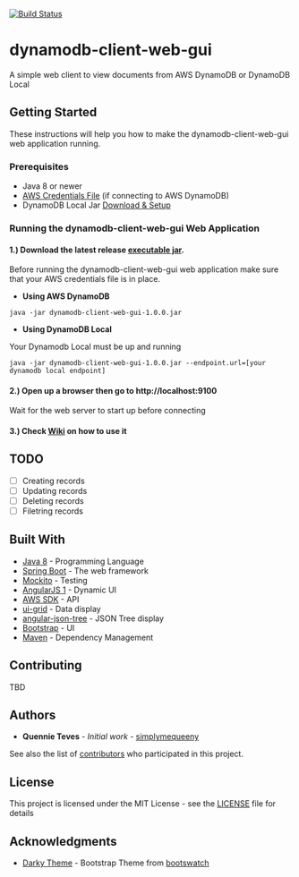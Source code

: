 [![Build Status](https://travis-ci.org/simplymequeeny/dynamodb-client-web-gui.svg?branch=master)](https://travis-ci.org/simplymequeeny/dynamodb-client-web-gui)

# dynamodb-client-web-gui
A simple web client to view documents from AWS DynamoDB or DynamoDB Local

## Getting Started

These instructions will help you how to make the dynamodb-client-web-gui web application running.

### Prerequisites

* Java 8 or newer
* [AWS Credentials File](http://docs.aws.amazon.com/sdk-for-java/v1/developer-guide/credentials.html) (if connecting to AWS DynamoDB) 
* DynamoDB Local Jar [Download & Setup](http://docs.aws.amazon.com/amazondynamodb/latest/developerguide/DynamoDBLocal.html)

### Running the dynamodb-client-web-gui Web Application

#### 1.) Download the latest release [executable jar](/releases/latest).

Before running the dynamodb-client-web-gui web application make sure that your AWS credentials file is in place.

* **Using AWS DynamoDB**

```
java -jar dynamodb-client-web-gui-1.0.0.jar
```

* **Using DynamoDB Local**

Your Dynamodb Local must be up and running

```
java -jar dynamodb-client-web-gui-1.0.0.jar --endpoint.url=[your dynamodb local endpoint]
```

#### 2.) Open up a browser then go to http://localhost:9100

Wait for the web server to start up before connecting

#### 3.) Check [Wiki](https://github.com/simplymequeeny/dynamodb-client-web-gui/wiki) on how to use it

## TODO

- [ ] Creating records
- [ ] Updating records
- [ ] Deleting records
- [ ] Filetring records

## Built With

* [Java 8](http://www.oracle.com/technetwork/java/javase/downloads/jdk8-downloads-2133151.html) - Programming Language
* [Spring Boot](https://spring.io/guides/gs/spring-boot) - The web framework
* [Mockito](http://site.mockito.org/) - Testing
* [AngularJS 1](https://angularjs.org/) - Dynamic UI 
* [AWS SDK](https://aws.amazon.com/documentation/dynamodb/) - API
* [ui-grid](http://ui-grid.info/) - Data display
* [angular-json-tree](https://github.com/awendland/angular-json-tree) - JSON Tree display
* [Bootstrap](http://getbootstrap.com/) - UI
* [Maven](https://maven.apache.org/) - Dependency Management

## Contributing

TBD

## Authors

* **Quennie Teves** - *Initial work* - [simplymequeeny](https://github.com/simplymequeeny)

See also the list of [contributors](https://github.com/simplymequeeny/dynamodb-client-web-gu/contributors) who participated in this project.

## License

This project is licensed under the MIT License - see the [LICENSE](/LICENSE) file for details

## Acknowledgments

* [Darky Theme](https://bootswatch.com/darkly/) - Bootstrap Theme from [bootswatch](bootswatch.com)
